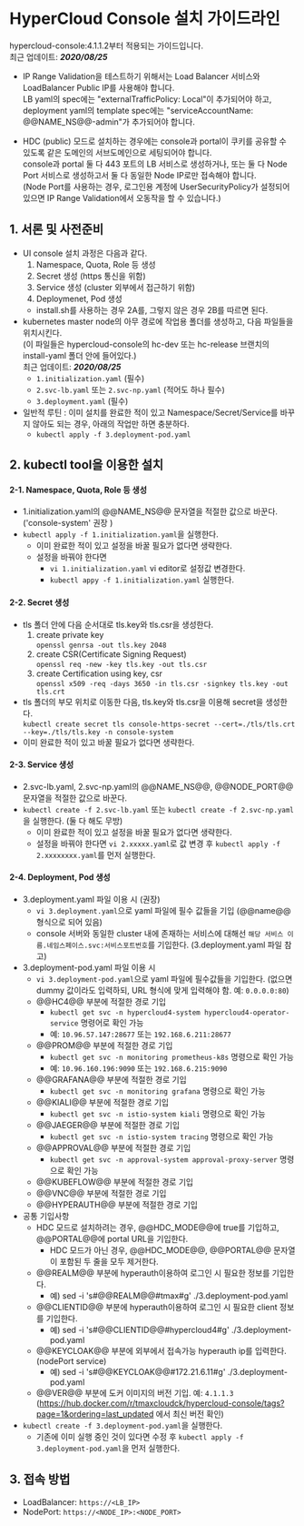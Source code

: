 # HyperCloud Console 설치 가이드라인
hypercloud-console:4.1.1.2부터 적용되는 가이드입니다.<br>
최근 업데이트: ***2020/08/25***

- IP Range Validation을 테스트하기 위해서는 Load Balancer 서비스와 LoadBalancer Public IP를 사용해야 합니다.<br>
LB yaml의 spec에는 "externalTrafficPolicy: Local"이 추가되어야 하고,<br>
deployment yaml의 template spec에는 "serviceAccountName: @@NAME_NS@@-admin"가 추가되어야 합니다.

- HDC (public) 모드로 설치하는 경우에는 console과 portal이 쿠키를 공유할 수 있도록 같은 도메인의 서브도메인으로 세팅되어야 합니다.<br>
console과 portal 둘 다 443 포트의 LB 서비스로 생성하거나, 또는 둘 다 Node Port 서비스로 생성하고서 둘 다 동일한 Node IP로만 접속해야 합니다.<br>
(Node Port를 사용하는 경우, 로그인용 계정에 UserSecurityPolicy가 설정되어 있으면 IP Range Validation에서 오동작을 할 수 있습니다.)

## 1. 서론 및 사전준비
- UI console 설치 과정은 다음과 같다.
  1. Namespace, Quota, Role 등 생성
  2. Secret 생성 (https 통신을 위함)
  3. Service 생성 (cluster 외부에서 접근하기 위함)
  4. Deploymenet, Pod 생성
  - install.sh를 사용하는 경우 2A를, 그렇지 않은 경우 2B를 따르면 된다.
- kubernetes master node의 아무 경로에 작업용 폴더를 생성하고, 다음 파일들을 위치시킨다.<br>
  (이 파일들은 hypercloud-console의 hc-dev 또는 hc-release 브랜치의 install-yaml 폴더 안에 들어있다.)<br>
  최근 업데이트: ***2020/08/25***
  - `1.initialization.yaml` (필수)
  - `2.svc-lb.yaml` 또는 `2.svc-np.yaml` (적어도 하나 필수)
  - `3.deployment.yaml` (필수)
- 일반적 루틴 : 이미 설치를 완료한 적이 있고 Namespace/Secret/Service를 바꾸지 않아도 되는 경우, 아래의 작업만 하면 충분하다.
  - `kubectl apply -f 3.deployment-pod.yaml`

## 2. kubectl tool을 이용한 설치 

#### 2-1. Namespace, Quota, Role 등 생성
- 1.initialization.yaml의 @@NAME_NS@@ 문자열을 적절한 값으로 바꾼다. ('console-system' 권장 )
- `kubectl apply -f 1.initialization.yaml`을 실행한다.
  - 이미 완료한 적이 있고 설정을 바꿀 필요가 없다면 생략한다.
  - 설정을 바꿔야 한다면 
    - `vi 1.initialization.yaml` vi editor로 설정값 변경한다. 
    - `kubectl appy -f 1.initialization.yaml` 실행한다.

#### 2-2. Secret 생성
- tls 폴더 안에 다음 순서대로 tls.key와 tls.csr을 생성한다.
  1. create private key<br>
    `openssl genrsa -out tls.key 2048`
  2. create CSR(Certificate Signing Request)<br>
    `openssl req -new -key tls.key -out tls.csr`
  3. create Certification using key, csr<br>
    `openssl x509 -req -days 3650 -in tls.csr -signkey tls.key -out tls.crt`
- tls 폴더의 부모 위치로 이동한 다음, tls.key와 tls.csr을 이용해 secret을 생성한다.<br>
  `kubectl create secret tls console-https-secret --cert=./tls/tls.crt --key=./tls/tls.key -n console-system`
- 이미 완료한 적이 있고 바꿀 필요가 없다면 생략한다.

#### 2-3. Service 생성
- 2.svc-lb.yaml, 2.svc-np.yaml의 @@NAME_NS@@, @@NODE_PORT@@ 문자열을 적절한 값으로 바꾼다.
- `kubectl create -f 2.svc-lb.yaml` 또는 `kubectl create -f 2.svc-np.yaml`을 실행한다. (둘 다 해도 무방)
  - 이미 완료한 적이 있고 설정을 바꿀 필요가 없다면 생략한다.
  - 설정을 바꿔야 한다면 `vi 2.xxxxx.yaml`로 값 변경 후 `kubectl apply -f 2.xxxxxxxx.yaml`를 먼저 실행한다.

#### 2-4. Deployment, Pod 생성
- 3.deployment.yaml 파일 이용 시 (권장) 
  - `vi 3.deployment.yaml`으로 yaml 파일에 필수 값들을 기입 (@@name@@ 형식으로 되어 있음)
  - console 서버와 동일한 cluster 내에 존재하는 서비스에 대해선 `해당 서비스 이름.네임스페이스.svc:서비스포트번호`를 기입한다. (3.deployment.yaml 파일 참고)
- 3.deployment-pod.yaml 파일 이용 시 
  - `vi 3.deployment-pod.yaml`으로 yaml 파일에 필수값들을 기입한다. (없으면 dummy 값이라도 입력하되, URL 형식에 맞게 입력해야 함. 예: `0.0.0.0:80`)
  - @@HC4@@ 부분에 적절한 경로 기입 
    - `kubectl get svc -n hypercloud4-system hypercloud4-operator-service` 명령어로 확인 가능
    - 예: `10.96.57.147:28677` 또는 `192.168.6.211:28677`
  - @@PROM@@ 부분에 적절한 경로 기입 
    - `kubectl get svc -n monitoring prometheus-k8s` 명령으로 확인 가능
    - 예: `10.96.160.196:9090` 또는 `192.168.6.215:9090`
  - @@GRAFANA@@ 부분에 적절한 경로 기입 
    - `kubectl get svc -n monitoring grafana` 명령으로 확인 가능
  - @@KIALI@@ 부분에 적절한 경로 기입 
    - `kubectl get svc -n istio-system kiali` 명령으로 확인 가능
  - @@JAEGER@@ 부분에 적절한 경로 기입 
    - `kubectl get svc -n istio-system tracing` 명령으로 확인 가능
  - @@APPROVAL@@ 부분에 적절한 경로 기입 
    - `kubectl get svc -n approval-system approval-proxy-server` 명령으로 확인 가능
  - @@KUBEFLOW@@ 부분에 적절한 경로 기입
  - @@VNC@@ 부분에 적절한 경로 기입 
  - @@HYPERAUTH@@ 부분에 적절한 경로 기입 
- 공통 기입사항 
  - HDC 모드로 설치하려는 경우, @@HDC_MODE@@에 true를 기입하고, @@PORTAL@@에 portal URL을 기입한다.
    - HDC 모드가 아닌 경우, @@HDC_MODE@@, @@PORTAL@@ 문자열이 포함된 두 줄을 모두 제거한다.
  - @@REALM@@ 부분에 hyperauth이용하여 로그인 시 필요한 정보를 기입한다.
    - 예) sed -i 's#@@REALM@@#tmax#g' ./3.deployment-pod.yaml
  - @@CLIENTID@@ 부분에 hyperauth이용하여 로그인 시 필요한 client 정보를 기입한다. 
    - 예) sed -i 's#@@CLIENTID@@#hypercloud4#g' ./3.deployment-pod.yaml
  - @@KEYCLOAK@@ 부분에 외부에서 접속가능 hyperauth ip를 입력한다. (nodePort service)
    - 예) sed -i 's#@@KEYCLOAK@@#172.21.6.11#g' ./3.deployment-pod.yaml 
  - @@VER@@ 부분에 도커 이미지의 버전 기입. 예: `4.1.1.3` (https://hub.docker.com/r/tmaxcloudck/hypercloud-console/tags?page=1&ordering=last_updated 에서 최신 버전 확인)
- `kubectl create -f 3.deployment-pod.yaml`을 실행한다.
  - 기존에 이미 실행 중인 것이 있다면 수정 후 `kubectl apply -f 3.deployment-pod.yaml`을 먼저 실행한다.


## 3. 접속 방법
- LoadBalancer: `https://<LB_IP>`
- NodePort: `https://<NODE_IP>:<NODE_PORT>`
